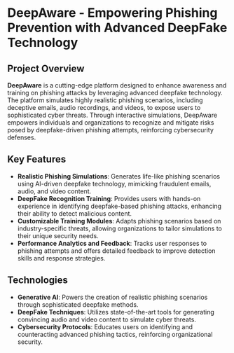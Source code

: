 # DeepAware - Empowering Phishing Prevention with Advanced DeepFake Technology

## Project Overview

**DeepAware** is a cutting-edge platform designed to enhance awareness and training on phishing attacks by leveraging advanced deepfake technology. The platform simulates highly realistic phishing scenarios, including deceptive emails, audio recordings, and videos, to expose users to sophisticated cyber threats. Through interactive simulations, DeepAware empowers individuals and organizations to recognize and mitigate risks posed by deepfake-driven phishing attempts, reinforcing cybersecurity defenses.

## Key Features

- **Realistic Phishing Simulations**: Generates life-like phishing scenarios using AI-driven deepfake technology, mimicking fraudulent emails, audio, and video content.
- **DeepFake Recognition Training**: Provides users with hands-on experience in identifying deepfake-based phishing attacks, enhancing their ability to detect malicious content.
- **Customizable Training Modules**: Adapts phishing scenarios based on industry-specific threats, allowing organizations to tailor simulations to their unique security needs.
- **Performance Analytics and Feedback**: Tracks user responses to phishing attempts and offers detailed feedback to improve detection skills and response strategies.

## Technologies

- **Generative AI**: Powers the creation of realistic phishing scenarios through sophisticated deepfake methods.
- **DeepFake Techniques**: Utilizes state-of-the-art tools for generating convincing audio and video content to simulate cyber threats.
- **Cybersecurity Protocols**: Educates users on identifying and counteracting advanced phishing tactics, reinforcing organizational security.
